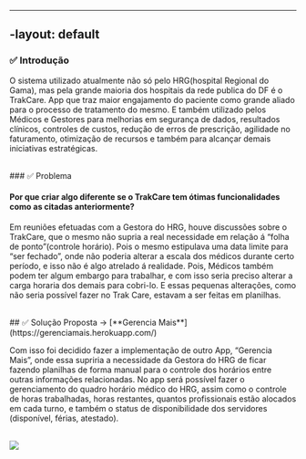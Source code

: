 
----
-layout: default
----

### ✅ Introdução

O sistema utilizado atualmente não só pelo HRG(hospital Regional do Gama), mas  pela grande maioria dos hospitais da rede publica do DF é o TrakCare. App que traz maior engajamento do paciente como grande aliado para o processo de tratamento do mesmo. E também utilizado pelos Médicos e Gestores para melhorias em segurança de dados, resultados clínicos, controles de custos, redução de erros de prescrição, agilidade no faturamento, otimização de recursos e também para alcançar demais iniciativas estratégicas.

<br>
### ✅ Problema

#### Por que criar algo diferente se o TrakCare tem ótimas funcionalidades como as citadas anteriormente?

Em reuniões efetuadas com a Gestora do HRG, houve discussões sobre o TrakCare, que o mesmo não supria a real necessidade em relação á “folha de ponto”(controle horário). Pois o mesmo estipulava uma data limite para “ser fechado”, onde não poderia alterar a escala dos médicos durante certo período, e isso não é algo atrelado á realidade. Pois, Médicos também podem ter algum embargo para trabalhar, e com isso seria preciso alterar a carga horaria dos demais para cobri-lo. E essas pequenas alterações, como não seria possível fazer no Trak Care, estavam a ser feitas  em planilhas.

<br>
## ✅ Solução Proposta -> [**Gerencia Mais**](https://gerenciamais.herokuapp.com/)

Com isso  foi decidido fazer a implementação de outro App, “Gerencia Mais”, onde essa supriria a necessidade da Gestora do HRG de ficar fazendo planilhas de forma manual para o controle dos horários entre outras informações relacionadas. No app será possível fazer o gerenciamento do quadro horário médico do HRG, assim como o controle de horas trabalhadas, horas restantes, quantos profissionais estão alocados em cada turno, e também o status de disponibilidade dos servidores (disponível, férias, atestado).

<br>

<img src="https://i.imgur.com/yZDRSTX.jpg">
